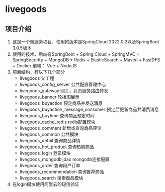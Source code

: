 # livegoods
## 项目介绍
1. 这是一个微服务项目，使用的版本是SpringCloud 2022.0.2以及SpringBoot 3.0.5版本
2. 使用的技术，后端有SpringBoot + Spring Cloud + SpringMVC + SpringSecurity + MongoDB + Redis + ElasticSearch + Maven + FastDFS + Docker 前端： Vue + NodeJS
3. 项目结构，有以下几个部分
   - livegoods 父工程
   - livegoods_config_server 公共配置管理中心
   - livegoods_gateway 网关，负责服务路由转发
   - livegoods_banner 轮播图展示
   - livegoods_buyaction 预定商品并发送消息
   - livegoods_buyaction_message_consumer 预定后更新商品并消费消息
   - livegoods_buytime 查询商品预定时间
   - livegoods_cache_redis redis配置模块
   - livegoods_comment 新增或查询商品评论
   - livegoods_common 公共模块
   - livegoods_detail 查询商品详情
   - livegoods_hot_product 查询热销商品
   - livegoods_login 登录模块
   - livegoods_mongodb_dao mongodb连接配置
   - livegoods_order 查询用户订单
   - livegoods_recommendation 查询推荐商品
   - livegoods_search 搜索商品模块
4. 在login模块使用阿里云的短信验证


